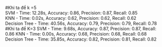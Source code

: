 #Khi ta để k =5 <br>
SVM - Time: 12.28s, Accuracy: 0.86, Precision: 0.87, Recall: 0.85 <br>
KNN - Time: 0.02s, Accuracy: 0.62, Precision: 0.62, Recall: 0.62 <br>
Decision Tree - Time: 40.56s, Accuracy: 0.79, Precision: 0.79, Recall: 0.78 <br>
#Khi ta để K=3
SVM - Time: 9.68s, Accuracy: 0.87, Precision: 0.87, Recall: 0.86
KNN - Time: 0.00s, Accuracy: 0.68, Precision: 0.68, Recall: 0.68
Decision Tree - Time: 35.85s, Accuracy: 0.82, Precision: 0.81, Recall: 0.82
